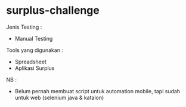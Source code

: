 # surplus-challenge

Jenis Testing :
- Manual Testing

Tools yang digunakan :
- Spreadsheet
- Aplikasi Surplus

NB :
- Belum pernah membuat script untuk automation mobile, tapi sudah untuk web (selenium java & katalon)
